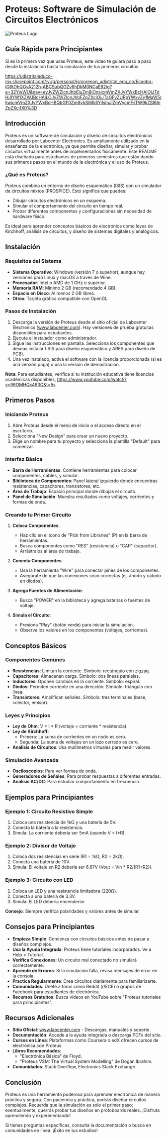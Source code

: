 # Proteus: Software de Simulación de Circuitos Electrónicos

![Proteus Logo](banner.png)

## Guía Rápida para Principiantes


Si es la primera vez que usas Proteus, este video te guiará paso a paso desde la instalación hasta la simulación de tus primeros circuitos.

https://udistritaleduco-my.sharepoint.com/:v:/g/personal/jsmorenoq_udistrital_edu_co/Ecaobo-iG6tOhQGyA212h-ABCSubQOZv6hDkM0NCaE82ig?e=32YwWU&nav=eyJyZWZlcnJhbEluZm8iOnsicmVmZXJyYWxBcHAiOiJTdHJlYW1XZWJBcHAiLCJyZWZlcnJhbFZpZXciOiJTaGFyZURpYWxvZy1MaW5rIiwicmVmZXJyYWxBcHBQbGF0Zm9ybSI6IldlYiIsInJlZmVycmFsTW9kZSI6InZpZXcifX0%3D



## Introducción

Proteus es un software de simulación y diseño de circuitos electrónicos desarrollado por Labcenter Electronics. Es ampliamente utilizado en la enseñanza de la electrónica, ya que permite diseñar, simular y probar circuitos virtualmente antes de implementarlos físicamente. Este README está diseñado para estudiantes de primeros semestres que están dando sus primeros pasos en el mundo de la electrónica y el uso de Proteus.

### ¿Qué es Proteus?

Proteus combina un entorno de diseño esquemático (ISIS) con un simulador de circuitos mixtos (PROSPICE). Esto significa que puedes:
- Dibujar circuitos electrónicos en un esquema.
- Simular el comportamiento del circuito en tiempo real.
- Probar diferentes componentes y configuraciones sin necesidad de hardware físico.

Es ideal para aprender conceptos básicos de electrónica como leyes de Kirchhoff, análisis de circuitos, y diseño de sistemas digitales y analógicos.

## Instalación

### Requisitos del Sistema
- **Sistema Operativo**: Windows (versión 7 o superior), aunque hay versiones para Linux y macOS a través de Wine.
- **Procesador**: Intel o AMD de 1 GHz o superior.
- **Memoria RAM**: Mínimo 2 GB (recomendado 4 GB).
- **Espacio en Disco**: Al menos 2 GB libres.
- **Otros**: Tarjeta gráfica compatible con OpenGL.



### Pasos de Instalación
1. Descarga la versión de Proteus desde el sitio oficial de Labcenter Electronics (www.labcenter.com). Hay versiones de prueba gratuitas disponibles para estudiantes.
2. Ejecuta el instalador como administrador.
3. Sigue las instrucciones en pantalla. Selecciona los componentes que deseas instalar (ISIS para diseño esquemático y ARES para diseño de PCB).
4. Una vez instalado, activa el software con la licencia proporcionada (si es una versión paga) o usa la versión de demostración.

**Nota**: Para estudiantes, verifica si tu institución educativa tiene licencias académicas disponibles, https://www.youtube.com/watch?v=96OMHQx463Q&t=5s


## Primeros Pasos

### Iniciando Proteus
1. Abre Proteus desde el menú de inicio o el acceso directo en el escritorio.
2. Selecciona "New Design" para crear un nuevo proyecto.
3. Elige un nombre para tu proyecto y selecciona la plantilla "Default" para comenzar.

### Interfaz Básica
- **Barra de Herramientas**: Contiene herramientas para colocar componentes, cables, y simular.
- **Biblioteca de Componentes**: Panel lateral izquierdo donde encuentras resistencias, capacitores, transistores, etc.
- **Área de Trabajo**: Espacio principal donde dibujas el circuito.
- **Panel de Simulación**: Muestra resultados como voltajes, corrientes y formas de onda.

### Creando tu Primer Circuito
1. **Coloca Componentes**:
   - Haz clic en el icono de "Pick from Libraries" (P) en la barra de herramientas.
   - Busca componentes como "RES" (resistencia) o "CAP" (capacitor).
   - Arrástralos al área de trabajo.

2. **Conecta Componentes**:
   - Usa la herramienta "Wire" para conectar pines de los componentes.
   - Asegúrate de que las conexiones sean correctas (ej. ánodo y cátodo en diodos).

3. **Agrega Fuentes de Alimentación**:
   - Busca "POWER" en la biblioteca y agrega baterías o fuentes de voltaje.

4. **Simula el Circuito**:
   - Presiona "Play" (botón verde) para iniciar la simulación.
   - Observa los valores en los componentes (voltajes, corrientes).

## Conceptos Básicos

### Componentes Comunes
- **Resistencias**: Limitan la corriente. Símbolo: rectángulo con zigzag.
- **Capacitores**: Almacenan carga. Símbolo: dos líneas paralelas.
- **Inductores**: Oponen cambios en la corriente. Símbolo: espiral.
- **Diodos**: Permiten corriente en una dirección. Símbolo: triángulo con línea.
- **Transistores**: Amplifican señales. Símbolo: tres terminales (base, colector, emisor).

### Leyes y Principios
- **Ley de Ohm**: V = I * R (voltaje = corriente * resistencia).
- **Ley de Kirchhoff**:
  - Primera: La suma de corrientes en un nodo es cero.
  - Segunda: La suma de voltajes en un lazo cerrado es cero.
- **Análisis de Circuitos**: Usa multímetros virtuales para medir valores.

### Simulación Avanzada
- **Osciloscopios**: Para ver formas de onda.
- **Generadores de Señales**: Para probar respuestas a diferentes entradas.
- **Análisis AC/DC**: Para estudiar comportamiento en frecuencia.

## Ejemplos para Principiantes

### Ejemplo 1: Circuito Resistivo Simple
1. Coloca una resistencia de 1kΩ y una batería de 5V.
2. Conecta la batería a la resistencia.
3. Simula: La corriente debería ser 5mA (usando V = I*R).

### Ejemplo 2: Divisor de Voltaje
1. Coloca dos resistencias en serie (R1 = 1kΩ, R2 = 2kΩ).
2. Conecta una batería de 10V.
3. Simula: El voltaje en R2 debería ser 6.67V (Vout = Vin * R2/(R1+R2)).

### Ejemplo 3: Circuito con LED
1. Coloca un LED y una resistencia limitadora (220Ω).
2. Conecta a una batería de 3.3V.
3. Simula: El LED debería encenderse.

**Consejo**: Siempre verifica polaridades y valores antes de simular.

## Consejos para Principiantes

- **Empieza Simple**: Comienza con circuitos básicos antes de pasar a diseños complejos.
- **Usa la Ayuda Integrada**: Proteus tiene tutoriales incorporados. Ve a Help > Tutorial.
- **Verifica Conexiones**: Un circuito mal conectado no simulará correctamente.
- **Aprende de Errores**: Si la simulación falla, revisa mensajes de error en la consola.
- **Practica Regularmente**: Crea circuitos diariamente para familiarizarte.
- **Comunidades**: Únete a foros como Reddit (r/ECE) o grupos de Facebook para estudiantes de electrónica.
- **Recursos Gratuitos**: Busca videos en YouTube sobre "Proteus tutoriales para principiantes".

## Recursos Adicionales

- **Sitio Oficial**: www.labcenter.com - Descargas, manuales y soporte.
- **Documentación**: Accede a la ayuda integrada o descarga PDFs del sitio.
- **Cursos en Línea**: Plataformas como Coursera o edX ofrecen cursos de electrónica con Proteus.
- **Libros Recomendados**:
  - "Electrónica Básica" de Floyd.
  - "Proteus VSM: The Virtual System Modelling" de Dogan Ibrahim.
- **Comunidades**: Stack Overflow, Electronics Stack Exchange.

## Conclusión

Proteus es una herramienta poderosa para aprender electrónica de manera práctica y segura. Con paciencia y práctica, podrás diseñar circuitos complejos. Recuerda que la simulación es solo el primer paso; eventualmente, querrás probar tus diseños en protoboards reales. ¡Disfruta aprendiendo y experimentando!

Si tienes preguntas específicas, consulta la documentación o busca en comunidades en línea. ¡Éxito en tus estudios!